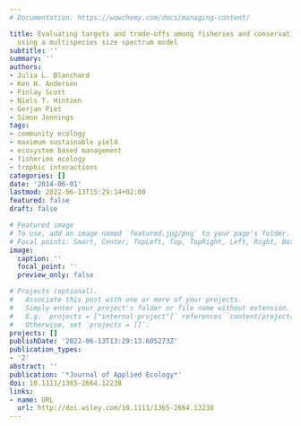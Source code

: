 ```yaml
---
# Documentation: https://wowchemy.com/docs/managing-content/

title: Evaluating targets and trade-offs among fisheries and conservation objectives
  using a multispecies size spectrum model
subtitle: ''
summary: ''
authors:
- Julia L. Blanchard
- Ken H. Andersen
- Finlay Scott
- Niels T. Hintzen
- Gerjan Piet
- Simon Jennings
tags:
- community ecology
- maximum sustainable yield
- ecosystem based management
- fisheries ecology
- trophic interactions
categories: []
date: '2014-06-01'
lastmod: 2022-06-13T15:29:14+02:00
featured: false
draft: false

# Featured image
# To use, add an image named `featured.jpg/png` to your page's folder.
# Focal points: Smart, Center, TopLeft, Top, TopRight, Left, Right, BottomLeft, Bottom, BottomRight.
image:
  caption: ''
  focal_point: ''
  preview_only: false

# Projects (optional).
#   Associate this post with one or more of your projects.
#   Simply enter your project's folder or file name without extension.
#   E.g. `projects = ["internal-project"]` references `content/project/deep-learning/index.md`.
#   Otherwise, set `projects = []`.
projects: []
publishDate: '2022-06-13T13:29:13.605273Z'
publication_types:
- '2'
abstract: ''
publication: '*Journal of Applied Ecology*'
doi: 10.1111/1365-2664.12238
links:
- name: URL
  url: http://doi.wiley.com/10.1111/1365-2664.12238
---
```

